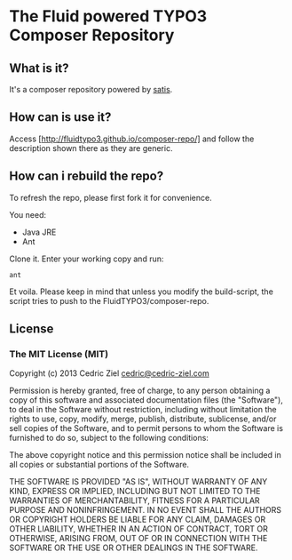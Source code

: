 # The Fluid powered TYPO3 Composer Repository

## What is it?

It's a composer repository powered by [satis](https://github.com/composer/satis).

## How can is use it?

Access [http://fluidtypo3.github.io/composer-repo/] and follow the description shown
there as they are generic.

## How can i rebuild the repo?

To refresh the repo, please first fork it for convenience.

You need:
- Java JRE
- Ant

Clone it. Enter your working copy and run:

``ant``

Et voila. Please keep in mind that unless you modify the build-script, the script tries to
push to the FluidTYPO3/composer-repo.

## License

### The MIT License (MIT)

Copyright (c) 2013 Cedric Ziel <cedric@cedric-ziel.com>

Permission is hereby granted, free of charge, to any person obtaining a copy
of this software and associated documentation files (the "Software"), to deal
in the Software without restriction, including without limitation the rights
to use, copy, modify, merge, publish, distribute, sublicense, and/or sell
copies of the Software, and to permit persons to whom the Software is
furnished to do so, subject to the following conditions:

The above copyright notice and this permission notice shall be included in
all copies or substantial portions of the Software.

THE SOFTWARE IS PROVIDED "AS IS", WITHOUT WARRANTY OF ANY KIND, EXPRESS OR
IMPLIED, INCLUDING BUT NOT LIMITED TO THE WARRANTIES OF MERCHANTABILITY,
FITNESS FOR A PARTICULAR PURPOSE AND NONINFRINGEMENT. IN NO EVENT SHALL THE
AUTHORS OR COPYRIGHT HOLDERS BE LIABLE FOR ANY CLAIM, DAMAGES OR OTHER
LIABILITY, WHETHER IN AN ACTION OF CONTRACT, TORT OR OTHERWISE, ARISING FROM,
OUT OF OR IN CONNECTION WITH THE SOFTWARE OR THE USE OR OTHER DEALINGS IN
THE SOFTWARE.